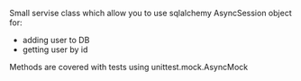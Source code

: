 Small servise class which allow you to use sqlalchemy AsyncSession object for:
- adding user to DB 
- getting user by id  

Methods are covered with tests using unittest.mock.AsyncMock 
